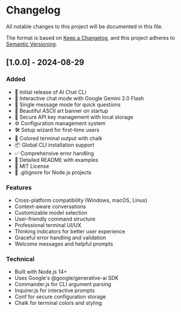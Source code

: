 # Changelog

All notable changes to this project will be documented in this file.

The format is based on [Keep a Changelog](https://keepachangelog.com/en/1.0.0/),
and this project adheres to [Semantic Versioning](https://semver.org/spec/v2.0.0.html).

## [1.0.0] - 2024-08-29

### Added
- 🚀 Initial release of AI Chat CLI
- 🤖 Interactive chat mode with Google Gemini 2.0 Flash
- 💬 Single message mode for quick questions
- 🎨 Beautiful ASCII art banner on startup
- 🔐 Secure API key management with local storage
- ⚙️ Configuration management system
- 🛠️ Setup wizard for first-time users
- 🌈 Colored terminal output with chalk
- 📦 Global CLI installation support
- ✅ Comprehensive error handling
- 📖 Detailed README with examples
- 📄 MIT License
- 🙈 .gitignore for Node.js projects

### Features
- Cross-platform compatibility (Windows, macOS, Linux)
- Context-aware conversations
- Customizable model selection
- User-friendly command structure
- Professional terminal UI/UX
- Thinking indicators for better user experience
- Graceful error handling and validation
- Welcome messages and helpful prompts

### Technical
- Built with Node.js 14+
- Uses Google's @google/generative-ai SDK
- Commander.js for CLI argument parsing
- Inquirer.js for interactive prompts
- Conf for secure configuration storage
- Chalk for terminal colors and styling
